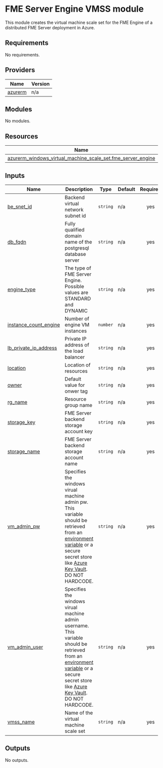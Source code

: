 # FME Server Engine VMSS module
This module creates the virtual machine scale set for the FME Engine of a distributed FME Server deployment in Azure.
<!-- BEGIN_TF_DOCS -->
## Requirements

No requirements.

## Providers

| Name | Version |
|------|---------|
| <a name="provider_azurerm"></a> [azurerm](#provider\_azurerm) | n/a |

## Modules

No modules.

## Resources

| Name | Type |
|------|------|
| [azurerm_windows_virtual_machine_scale_set.fme_server_engine](https://registry.terraform.io/providers/hashicorp/azurerm/latest/docs/resources/windows_virtual_machine_scale_set) | resource |

## Inputs

| Name | Description | Type | Default | Required |
|------|-------------|------|---------|:--------:|
| <a name="input_be_snet_id"></a> [be\_snet\_id](#input\_be\_snet\_id) | Backend virtual network subnet id | `string` | n/a | yes |
| <a name="input_db_fqdn"></a> [db\_fqdn](#input\_db\_fqdn) | Fully qualified domain name of the postgresql database server | `string` | n/a | yes |
| <a name="input_engine_type"></a> [engine\_type](#input\_engine\_type) | The type of FME Server Engine. Possible values are STANDARD and DYNAMIC | `string` | n/a | yes |
| <a name="input_instance_count_engine"></a> [instance\_count\_engine](#input\_instance\_count\_engine) | Number of engine VM instances | `number` | n/a | yes |
| <a name="input_lb_private_ip_address"></a> [lb\_private\_ip\_address](#input\_lb\_private\_ip\_address) | Private IP address of the load balancer | `string` | n/a | yes |
| <a name="input_location"></a> [location](#input\_location) | Location of resources | `string` | n/a | yes |
| <a name="input_owner"></a> [owner](#input\_owner) | Default value for onwer tag | `string` | n/a | yes |
| <a name="input_rg_name"></a> [rg\_name](#input\_rg\_name) | Resource group name | `string` | n/a | yes |
| <a name="input_storage_key"></a> [storage\_key](#input\_storage\_key) | FME Server backend storage account key | `string` | n/a | yes |
| <a name="input_storage_name"></a> [storage\_name](#input\_storage\_name) | FME Server backend storage account name | `string` | n/a | yes |
| <a name="input_vm_admin_pw"></a> [vm\_admin\_pw](#input\_vm\_admin\_pw) | Specifies the windows virual machine admin pw. This variable should be retrieved from an [environment variable](https://www.terraform.io/cli/config/environment-variables#tf_var_name) or a secure secret store like [Azure Key Vault](https://registry.terraform.io/providers/hashicorp/azurerm/latest/docs/data-sources/key_vault). DO NOT HARDCODE. | `string` | n/a | yes |
| <a name="input_vm_admin_user"></a> [vm\_admin\_user](#input\_vm\_admin\_user) | Specifies the windows virual machine admin username. This variable should be retrieved from an [environment variable](https://www.terraform.io/cli/config/environment-variables#tf_var_name) or a secure secret store like [Azure Key Vault](https://registry.terraform.io/providers/hashicorp/azurerm/latest/docs/data-sources/key_vault). DO NOT HARDCODE. | `string` | n/a | yes |
| <a name="input_vmss_name"></a> [vmss\_name](#input\_vmss\_name) | Name of the virtual machine scale set | `string` | n/a | yes |

## Outputs

No outputs.
<!-- END_TF_DOCS --> 